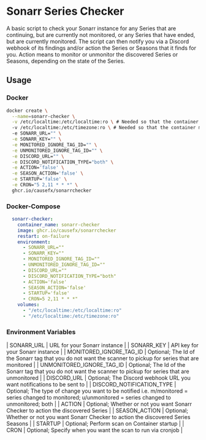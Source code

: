# Sonarr Series Checker

A basic script to check your Sonarr instance for any Series that are continuing, but are currently not monitored, or any Series that have ended, but are currently monitored. The script can then notify you via a Discord webhook of its findings and/or action the Series or Seasons that it finds for you. Action means to monitor or unmonitor the discovered Series or Seasons, depending on the state of the Series.

## Usage

### Docker

```bash
docker create \
  --name=sonarr-checker \
  -v /etc/localtime:/etc/localtime:ro \ # Needed so that the container matches the TZ of the Host for the cronjob
  -v /etc/localtime:/etc/timezone:ro \ # Needed so that the container matches the TZ of the Host for the cronjob
  -e SONARR_URL="" \
  -e SONARR_KEY="" \
  -e MONITORED_IGNORE_TAG_ID="" \
  -e UNMONITORED_IGNORE_TAG_ID="" \
  -e DISCORD_URL="" \
  -e DISCORD_NOTIFICATION_TYPE="both" \
  -e ACTION='false' \
  -e SEASON_ACTION='false' \
  -e STARTUP='false' \
  -e CRON="5 2,11 * * *" \
  ghcr.io/causefx/sonarrchecker
```

### Docker-Compose

```yaml
  sonarr-checker:
    container_name: sonarr-checker
    image: ghcr.io/causefx/sonarrchecker
    restart: on-failure
    environment:
      - SONARR_URL=""
      - SONARR_KEY=""
      - MONITORED_IGNORE_TAG_ID=""
      - UNMONITORED_IGNORE_TAG_ID=""
      - DISCORD_URL=""
      - DISCORD_NOTIFICATION_TYPE="both"
      - ACTION='false'
      - SEASON_ACTION='false'
      - STARTUP='false'
      - CRON=5 2,11 * * *"
    volumes:
      - "/etc/localtime:/etc/localtime:ro"
      - "/etc/localtime:/etc/timezone:ro"
```

### Environment Variables

| SONARR_URL | URL for your Sonarr instance |
| SONARR_KEY | API key for your Sonarr instance |
| MONITORED_IGNORE_TAG_ID | Optional; The Id of the Sonarr tag that you do not want the scanner to pickup for series that are monitored |
| UNMONITORED_IGNORE_TAG_ID | Optional; The Id of the Sonarr tag that you do not want the scanner to pickup for series that are unmonitored |
| DISCORD_URL | Optional; The Discord webhook URL you want notifications to be sent to |
| DISCORD_NOTIFICATION_TYPE | Optional; The type of change you want to be notified i.e. m/monitored = series changed to monitored; u/unmonitored = series changed to unmonitored; both |
| ACTION | Optional; Whether or not you want Sonarr Checker to action the discovered Series |
| SEASON_ACTION | Optional; Whether or not you want Sonarr Checker to action the discovered Series Seasons |
| STARTUP | Optional; Perform scan on Container startup |
| CRON | Optional; Specify when you want the scan to run via cronjob |